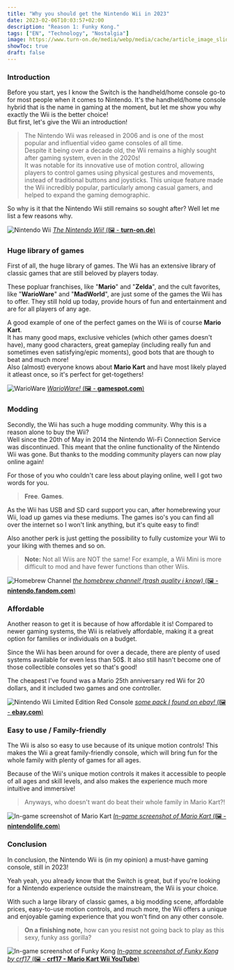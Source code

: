 ```yaml
---
title: "Why you should get the Nintendo Wii in 2023"
date: 2023-02-06T10:03:57+02:00
description: "Reason 1: Funky Kong."
tags: ["EN", "Technology", "Nostalgia"]
image: https://www.turn-on.de/media/webp/media/cache/article_image_slider/media/cms/2015/06/wii.webp?356188
showToc: true
draft: false
---
```


### Introduction

Before you start, yes I know the Switch is the handheld/home console go-to for most people when it comes to Nintendo. It's the handheld/home console hybrid that is the name in gaming at the moment, but let me show you why exactly the Wii is the better choice!  
But first, let's give the Wii an introduction!

> The Nintendo Wii was released in 2006 and is one of the most popular and influential video game consoles of all time.  
> Despite it being over a decade old, the Wii remains a highly sought after gaming system, even in the 2020s!  
> It was notable for its innovative use of motion control, allowing players to control games using physical gestures and movements, instead of traditional buttons and joysticks. This unique feature made the Wii incredibly popular, particularly among casual gamers, and helped to expand the gaming demographic.

So why is it that the Nintendo Wii still remains so sought after? Well let me list a few reasons why.

![Nintendo Wii](https://www.turn-on.de/media/webp/media/cache/article_image_slider/media/cms/2015/06/wii.webp?356188)
[_The Nintendo Wii!_ (🖼️ - **turn-on.de**)](https://www.turn-on.de/article/die-nintendo-wii-u-ist-am-ende-5-gruende-fuer-ihr-scheitern-69517)

### Huge library of games

First of all, the huge library of games. The Wii has an extensive library of classic games that are still beloved by players today.

These popluar franchises, like "**Mario**" and "**Zelda**", and the cult favorites, like "**WarioWare**" and "**MadWorld**", are just some of the games the Wii has to offer. They still hold up today, provide hours of fun and entertainment and are for all players of any age.

A good example of one of the perfect games on the Wii is of course **Mario Kart**.  
It has many good maps, exclusive vehicles (which other games doesn't have), many good characters, great gameplay (including really fun and sometimes even satisfying/epic moments), good bots that are though to beat and much more!  
Also (almost) everyone knows about **Mario Kart** and have most likely played it atleast once, so it's perfect for get-togethers!

![WarioWare](https://www.gamespot.com/a/uploads/original/gamespot/images/2007/011/reviews/774402-932946_20070112_001.jpg)
[_WarioWare!_ (🖼️ - **gamespot.com**)](https://www.gamespot.com/reviews/warioware-smooth-moves-review/1900-6164180/)

### Modding

Secondly, the Wii has such a huge modding community. Why this is a reason alone to buy the Wii?  
Well since the 20th of May in 2014 the Nintendo Wi-Fi Connection Service was discontinued. This meant that the online functionality of the Nintendo Wii was gone. But thanks to the modding community players can now play online again!

For those of you who couldn't care less about playing online, well I got two words for you.

> **Free**. **Games**.

As the Wii has USB and SD card support you can, after homebrewing your Wii, load up games via these mediums. The games iso's you can find all over the internet so I won't link anything, but it's quite easy to find!

Also another perk is just getting the possibility to fully customize your Wii to your liking with themes and so on.

> **Note:** Not all Wiis are NOT the same! For example, a Wii Mini is more difficult to mod and have fewer functions than other Wiis.

![Homebrew Channel](/img/wii-post/homebrew.png)
[_the homebrew channel! (trash quality i know)_ (🖼️ - **nintendo.fandom.com**)](https://nintendo.fandom.com/wiki/Homebrew_Channel)

### Affordable

Another reason to get it is because of how affordable it is!
Compared to newer gaming systems, the Wii is relatively affordable, making it a great option for families or individuals on a budget.

Since the Wii has been around for over a decade, there are plenty of used systems available for even less than 50$. It also still hasn't become one of those collectible consoles yet so that's good!

The cheapest I've found was a Mario 25th anniversary red Wii for 20 dollars, and it included two games and one controller.

![Nintendo Wii Limited Edition Red Console](https://imgs.search.brave.com/WNyHpqzSSMWKrUrEQwkrHL65pO_4KRPQcMCrEqIIr2w/rs:fit:640:480:1/g:ce/aHR0cHM6Ly9pLmVi/YXlpbWcuY29tL2lt/YWdlcy9nL2VBQUFB/T1N3VGQ5ZlZSREkv/cy1sNjQwLmpwZw)
[_some pack I found on ebay!_ (🖼️ - **ebay.com**)](https://www.ebay.com/sch/i.html?_from=R40&_nkw=Nintendo+Wii+Console&_sacat=0&LH_TitleDesc=0&_sop=15)

### Easy to use / Family-friendly

The Wii is also so easy to use because of its unique motion controls! This makes the Wii a great family-friendly console, which will bring fun for the whole family with plenty of games for all ages.

Because of the Wii's unique motion controls it makes it accessible to people of all ages and skill levels, and also makes the experience much more intuitive and immersive!

> Anyways, who doesn't want do beat their whole family in Mario Kart?!

![In-game screenshot of Mario Kart](https://images.nintendolife.com/screenshots/9498/900x.jpg)
[_In-game screenshot of Mario Kart_ (🖼️ - **nintendolife.com**)](https://www.nintendolife.com/games/wii/mario_kart_wii/screenshots)

### Conclusion

In conclusion, the Nintendo Wii is (in my opinion) a must-have gaming console, still in 2023!

Yeah yeah, you already know that the Switch is great, but if you're looking for a Nintendo experience outside the mainstream, the Wii is your choice.

With such a large library of classic games, a big modding scene, affordable prices, easy-to-use motion controls, and much more, the Wii offers a unique and enjoyable gaming experience that you won't find on any other console.

> **On a finishing note,** how can you resist not going back to play as this sexy, funky ass gorilla?

![In-game screenshot of Funky Kong](https://i.ytimg.com/vi/NQFdmu7ZhY8/maxresdefault.jpg)
[_In-game screenshot of Funky Kong by crf17_ (🖼️ - **crf17 - Mario Kart Wii YouTube**)](https://www.youtube.com/watch?v=NQFdmu7ZhY8)
